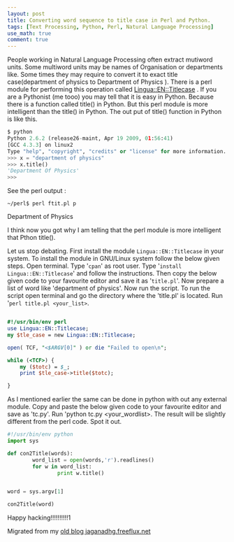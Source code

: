 ```yaml
---
layout: post
title: Converting word sequence to title case in Perl and Python.
tags: [Text Processing, Python, Perl, Natural Language Processing]
use_math: true
comment: true
---
```

People working in Natural Language Processing often extract mutiword units. Some multiword units may be names of Organisation or departments like. Some times they may require to convert it to exact title case(department of physics to Department of Physics ). There is a perl module for performing this operation called [Lingua::EN::Titlecase](http://search.cpan.org/~ashley/Lingua-EN-Titlecase-0.14/lib/Lingua/EN/Titlecase.pm) . If you are a Pythonist (me tooo) you may tell that it is easy in Python. Because there is a function called title() in Python. But this perl module is more intelligent than  the title() in Python. The out put of title() function in Python is like this.

```python
$ python
Python 2.6.2 (release26-maint, Apr 19 2009, 01:56:41) 
[GCC 4.3.3] on linux2
Type "help", "copyright", "credits" or "license" for more information.
>>> x = "department of physics"
>>> x.title()
'Department Of Physics'
>>> 
```

See the perl output :

```
~/perl$ perl ftit.pl p
```

Department of Physics

I think now you got why I am telling that the perl module is more intelligent that Pthon title().

Let us stop debating. First install the module `Lingua::EN::Titlecase` in your system.
To install the module in GNU/Linux system follow the below given steps.
Open terminal. Type '`cpan`' as root user. Type '`install Lingua::EN::Titlecase`' and follow the instructions.
Then copy the below given code to your favourite editor and save it as '`title.pl`'. Now prepare a list of word like 'department of physics'. Now run the script. To run the script open terminal and go the directory where the 'title.pl' is located. Run '`perl title.pl <your_list>`.
 

```perl

#!/usr/bin/env perl
use Lingua::EN::Titlecase;
my $tle_case = new Lingua::EN::Titlecase;

open( TCF, "<$ARGV[0]" ) or die "Failed to open\n";

while (<TCF>) {
    my ($totc) = $_;
    print $tle_case->title($totc);

}


```

As I mentioned earlier the same can be done in python with out any external module. 
Copy and paste the below given code to your favourite editor and save as 'tc.py'. Run 'python tc.py <your_wordlist>. The result will be slightly different from the perl code. Spot it out.

```python
#!/usr/bin/env python
import sys

def con2Title(words):
        word_list = open(words,'r').readlines()
        for w in word_list:
                print w.title()


word = sys.argv[1]

con2Title(word)

```


Happy hacking!!!!!!!!!!1


Migrated from my [old blog jaganadhg.freeflux.net](https://web.archive.org/web/20160323193721/http://jaganadhg.freeflux.net/blog)

